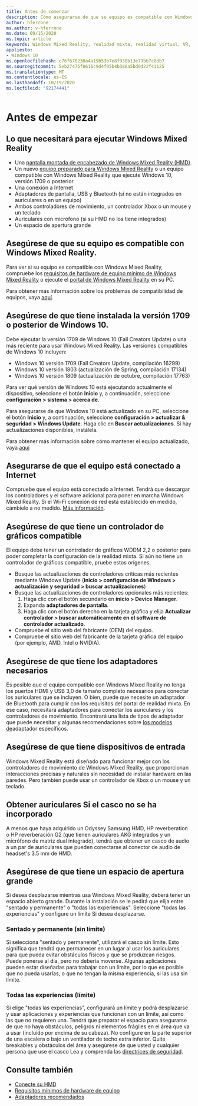 ```yaml
---
title: Antes de comenzar
description: Cómo asegurarse de que su equipo es compatible con Windows Mixed Reality y está listo para ello.
author: hferrone
ms.author: v-hferrone
ms.date: 09/15/2020
ms.topic: article
keywords: Windows Mixed Reality, realidad mixta, realidad virtual, VR, MR, compatible, compatibilidad, introducción, configuración, equipos, requisitos del sistema
appliesto:
- Windows 10
ms.openlocfilehash: c76f670230a4a19b53b7e8f938b13e79bb7c8db7
ms.sourcegitcommit: 5eb27475f8616c9d4f95b4b386a5bd0d22f41125
ms.translationtype: MT
ms.contentlocale: es-ES
ms.lasthandoff: 10/19/2020
ms.locfileid: "92174441"
---
```

# <a name="before-you-start"></a>Antes de empezar

## <a name="what-youll-need-to-run-windows-mixed-reality"></a>Lo que necesitará para ejecutar Windows Mixed Reality

* Una [pantalla montada de encabezado de Windows Mixed Reality (HMD)](https://www.microsoft.com/en-us/windows/windows-mixed-reality-devices).
* Un nuevo [equipo preparado para Windows Mixed Reality](https://support.microsoft.com/en-us/help/4039260/windows-10-mixed-reality-pc-hardware-guidelines) o un equipo compatible con Windows Mixed Reality que ejecute Windows 10, versión 1709 o posterior.
* Una conexión a Internet
* Adaptadores de pantalla, USB y Bluetooth (si no están integrados en auriculares o en un equipo)
* Ambos controladores de movimiento, un controlador Xbox o un mouse y un teclado
* Auriculares con micrófono (si su HMD no los tiene integrados)
* Un espacio de apertura grande

## <a name="make-sure-your-pc-is-compatible-with-windows-mixed-reality"></a>Asegúrese de que su equipo es compatible con Windows Mixed Reality.

Para ver si su equipo es compatible con Windows Mixed Reality, compruebe los [requisitos de hardware de equipo mínimo de Windows Mixed Reality](windows-mixed-reality-minimum-pc-hardware-compatibility-guidelines.md) o ejecute el [portal de Windows Mixed Reality](install-windows-mixed-reality.md#launch-mixed-reality-portal) en su PC.

Para obtener más información sobre los problemas de compatibilidad de equipos, vaya [aquí](https://support.microsoft.com/en-us/help/4045777/windows-10-get-help-with-pc-compatibility-in-windows-mixed-reality).

## <a name="make-sure-you-have-the-windows-10-version-1709-or-newer-installed"></a>Asegúrese de que tiene instalada la versión 1709 o posterior de Windows 10.

Debe ejecutar la versión 1709 de Windows 10 (Fall Creators Update) o una más reciente para usar Windows Mixed Reality. Las versiones compatibles de Windows 10 incluyen:
* Windows 10 versión 1709 (Fall Creators Update, compilación 16299)
* Windows 10 versión 1803 (actualización de Spring, compilación 17134)
* Windows 10 versión 1809 (actualización de octubre, compilación 17763)

Para ver qué versión de Windows 10 está ejecutando actualmente el dispositivo, seleccione el botón **Inicio** y, a continuación, seleccione **configuración > sistema > acerca de**.

Para asegurarse de que Windows 10 está actualizado en su PC, seleccione el botón **Inicio** y, a continuación, seleccione **configuración > actualizar & seguridad > Windows Update**.  Haga clic en **Buscar actualizaciones**. Si hay actualizaciones disponibles, instálela.

Para obtener más información sobre cómo mantener el equipo actualizado, vaya [aquí](https://support.microsoft.com/en-us/help/12373/windows-update-faq)

## <a name="make-sure-your-pc-is-connected-to-the-internet"></a>Asegurarse de que el equipo está conectado a Internet

Compruebe que el equipo está conectado a Internet. Tendrá que descargar los controladores y el software adicional para poner en marcha Windows Mixed Reality.  Si el Wi-Fi conexión de red está establecido en medido, cámbielo a no medido. [Más información](https://support.microsoft.com/en-us/help/4028458/windows-metered-connections-in-windows-10).

## <a name="make-sure-you-have-a-compatible-graphics-driver"></a>Asegúrese de que tiene un controlador de gráficos compatible

El equipo debe tener un controlador de gráficos WDDM 2,2 o posterior para poder completar la configuración de la realidad mixta. Si aún no tiene un controlador de gráficos compatible, pruebe estos orígenes:

* Busque las actualizaciones de controladores críticas más recientes mediante Windows Update (**inicio > configuración de Windows > actualización y seguridad > buscar actualizaciones**)
* Busque las actualizaciones de controladores opcionales más recientes:
    1. Haga clic con el botón secundario en **inicio > Device Manager**.
    2. Expanda **adaptadores de pantalla**.
    3. Haga clic con el botón derecho en la tarjeta gráfica y elija **Actualizar controlador > buscar automáticamente en el software de controlador actualizado**.
* Compruebe el sitio web del fabricante (OEM) del equipo.
* Compruebe el sitio web del fabricante de la tarjeta gráfica del equipo (por ejemplo, AMD, Intel o NVIDIA).

## <a name="make-sure-that-you-have-any-required-adapters"></a>Asegúrese de que tiene los adaptadores necesarios

Es posible que el equipo compatible con Windows Mixed Reality no tenga los puertos HDMI y USB 3,0 de tamaño completo necesarios para conectar los auriculares que se incluyen. O bien, puede que necesite un adaptador de Bluetooth para cumplir con los requisitos del portal de realidad mixta.  En ese caso, necesitará adaptadores para conectar los auriculares y los controladores de movimiento. Encontrará una lista de tipos de adaptador que puede necesitar y algunas recomendaciones sobre [los modelos de](recommended-adapters-for-windows-mixed-reality-capable-pcs.md)adaptador específicos.

## <a name="make-sure-that-you-have-input-devices"></a>Asegúrese de que tiene dispositivos de entrada

Windows Mixed Reality está diseñado para funcionar mejor con los controladores de movimiento de Windows Mixed Reality, que proporcionan interacciones precisas y naturales sin necesidad de instalar hardware en las paredes. Pero también puede usar un controlador de Xbox o un mouse y un teclado.

## <a name="get-headphones-if-your-headset-didnt-come-with-them"></a>Obtener auriculares Si el casco no se ha incorporado

A menos que haya adquirido un Odyssey Samsung HMD, HP reverberation o HP reverberación G2 (que tienen auriculares AKG integrados y un micrófono de matriz dual integrado), tendrá que obtener un casco de audio a un par de auriculares que pueden conectarse al conector de audio de headset's 3.5 mm de HMD.

## <a name="make-sure-that-you-have-a-large-open-space"></a>Asegúrese de que tiene un espacio de apertura grande

Si desea desplazarse mientras usa Windows Mixed Reality, deberá tener un espacio abierto grande.  Durante la instalación se le pedirá que elija entre "sentado y permanente" o "todas las experiencias". Seleccione "todas las experiencias" y configure un límite Si desea desplazarse.

### <a name="seated-and-standing-no-boundary"></a>Sentado y permanente (sin límite)

Si selecciona "sentado y permanente", utilizará el casco sin límite. Esto significa que tendrá que permanecer en un lugar al usar los auriculares para que pueda evitar obstáculos físicos y que se produzcan riesgos. Puede ponerse al día, pero no debería moverse. Algunas aplicaciones pueden estar diseñadas para trabajar con un límite, por lo que es posible que no pueda usarlas, o que no tengan la misma experiencia, si las usa sin límite.

### <a name="all-experiences-boundary"></a>Todas las experiencias (límite)

Si elige "todas las experiencias", configurará un límite y podrá desplazarse y usar aplicaciones y experiencias que funcionan con un límite, así como las que no requieren una. Tendrá que preparar el espacio para asegurarse de que no haya obstáculos, peligros ni elementos frágiles en el área que va a usar (incluido por encima de su cabeza). No configure en la parte superior de una escalera o bajo un ventilador de techo extra inferior. Quite breakables y obstáculos del área y asegúrese de que usted y cualquier persona que use el casco Lea y comprenda las [directrices de seguridad](https://support.microsoft.com/en-us/help/4039969/windows-10-mixed-reality-immersive-headset-health-safety-comfort).

## <a name="see-also"></a>Consulte también

* [Conecte su HMD](plug-in-your-headset.md)
* [Requisitos mínimos de hardware de equipo](windows-mixed-reality-minimum-pc-hardware-compatibility-guidelines.md)
* [Adaptadores recomendados](recommended-adapters-for-windows-mixed-reality-capable-pcs.md)